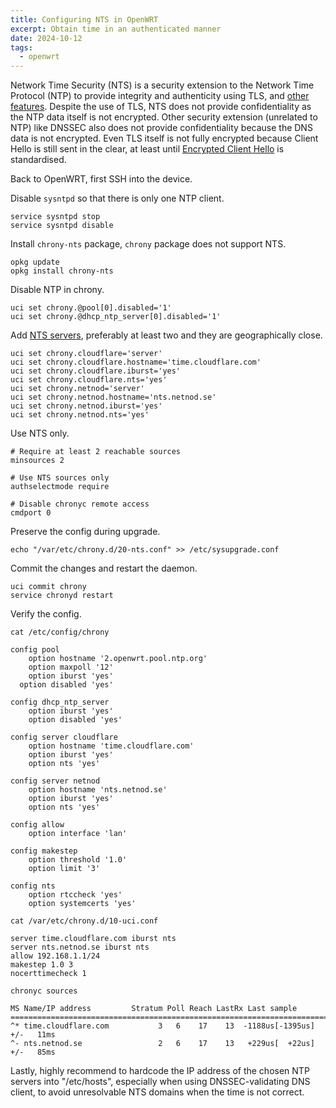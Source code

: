 ```yaml
---
title: Configuring NTS in OpenWRT
excerpt: Obtain time in an authenticated manner
date: 2024-10-12
tags:
  - openwrt
---
```


Network Time Security (NTS) is a security extension to the Network Time Protocol (NTP) to provide integrity and authenticity using TLS, and [other features](https://datatracker.ietf.org/doc/html/rfc8915#name-objectives). Despite the use of TLS, NTS does not provide confidentiality as the NTP data itself is not encrypted. Other security extension (unrelated to NTP) like DNSSEC also does not provide confidentiality because the DNS data is not encrypted. Even TLS itself is not fully encrypted because Client Hello is still sent in the clear, at least until [Encrypted Client Hello](https://blog.cloudflare.com/announcing-encrypted-client-hello/) is standardised.

Back to OpenWRT, first SSH into the device.

Disable `sysntpd` so that there is only one NTP client.

```
service sysntpd stop
service sysntpd disable
```

Install `chrony-nts` package, `chrony` package does not support NTS.

```
opkg update
opkg install chrony-nts
```

Disable NTP in chrony.

```
uci set chrony.@pool[0].disabled='1'
uci set chrony.@dhcp_ntp_server[0].disabled='1'
```

Add [NTS servers](https://github.com/jauderho/nts-servers), preferably at least two and they are geographically close.

```
uci set chrony.cloudflare='server'
uci set chrony.cloudflare.hostname='time.cloudflare.com'
uci set chrony.cloudflare.iburst='yes'
uci set chrony.cloudflare.nts='yes'
uci set chrony.netnod='server'
uci set chrony.netnod.hostname='nts.netnod.se'
uci set chrony.netnod.iburst='yes'
uci set chrony.netnod.nts='yes'
```

Use NTS only.

```plain /var/etc/chrony.d/20-nts.conf
# Require at least 2 reachable sources
minsources 2

# Use NTS sources only
authselectmode require

# Disable chronyc remote access
cmdport 0
```

Preserve the config during upgrade.

```
echo "/var/etc/chrony.d/20-nts.conf" >> /etc/sysupgrade.conf
```

Commit the changes and restart the daemon.

```
uci commit chrony
service chronyd restart
```

Verify the config.

```
cat /etc/config/chrony

config pool
	option hostname '2.openwrt.pool.ntp.org'
	option maxpoll '12'
	option iburst 'yes'
  option disabled 'yes'

config dhcp_ntp_server
	option iburst 'yes'
	option disabled 'yes'

config server cloudflare
	option hostname 'time.cloudflare.com'
	option iburst 'yes'
	option nts 'yes'

config server netnod
	option hostname 'nts.netnod.se'
	option iburst 'yes'
	option nts 'yes'

config allow
	option interface 'lan'

config makestep
	option threshold '1.0'
	option limit '3'

config nts
	option rtccheck 'yes'
	option systemcerts 'yes'
```

```
cat /var/etc/chrony.d/10-uci.conf

server time.cloudflare.com iburst nts
server nts.netnod.se iburst nts
allow 192.168.1.1/24
makestep 1.0 3
nocerttimecheck 1
```

```
chronyc sources

MS Name/IP address         Stratum Poll Reach LastRx Last sample
===============================================================================
^* time.cloudflare.com           3   6    17    13  -1188us[-1395us] +/-   11ms
^- nts.netnod.se                 2   6    17    13   +229us[  +22us] +/-   85ms
```

Lastly, highly recommend to hardcode the IP address of the chosen NTP servers into "/etc/hosts", especially when using DNSSEC-validating DNS client, to avoid unresolvable NTS domains when the time is not correct.
